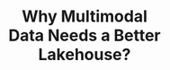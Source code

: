 ---
title: Why Multimodal <br> Data Needs a Better <br> Lakehouse?
description: Today’s lakehouses were built for tables, not tensors. It’s time for a data foundation that speaks the language of multimodal AI.
highlighted: Lakehouse
badge: Research Study
image: images/lakehouse.png
image_mob: images/lakehouse-mob.png
image_alt: Multimodal Lakehouse
vector: static/assets/vectors/download.svg
download: 
  title: "We explore the challenges and limitations of current data lakehouse architectures in handling multimodal data, crucial to modern machine learning and AI workloads:"
  list: 
    - Current lakehouses lack native support for unstructured data like images, audio, and video.
    - AI and ML workloads depend on smooth handling of diverse, multimodal data types.
    - A better lakehouse should unify storage, metadata, and fast access across all modalities.
  info: We propose design principles and potential system enhancements for a new generation of multimodal lakehouses, aiming to bridge the gap between traditional data infrastructure and the needs of large-scale, AI-driven applications.
  form:
    title: Download Your Copy
    embeded: '<script charset="utf-8" type="text/javascript" src="//js-na2.hsforms.net/forms/embed/v2.js"></script>
    <script>
      hbspt.forms.create({
        portalId: "242023405",
        formId: "2304383a-68a1-4eba-8960-b2d84f493ded",
        region: "na2"
      });
    </script>'
    success:
      title: Thank you
      description: We’ve received your submission. 
      addition: "You can download your resource below:"
      button:
        href: https://learn.lancedb.com/hubfs/lancedb-multimodal-lakehouse.pdf
        version: secondary
        text: Download copy
        icon: true
    fields: # if need custom 
      - label: Last Name
        name: last_name
        type: text
        placeholder: Your last name
        requared: false
        half: true
      - label: First name
        name: first_name
        type: text  
        placeholder: Your First name
        requared: false
        half: true
      - label: Email
        name: email
        type: email
        placeholder: Your email
        requared: true
        half: true
      - label: Company name
        name: company_name
        type: text
        placeholder: You comapny name
        requared: true
        half: true
      - label: I agree to receive promotional communications from LanceDB
        name: agreement
        type: checkbox
        requared: true
        half: false
    submit_action: //
    submit_button:
      text: Download the Paper
      icon: true
      variant: primary
    form_info: By submitting, you agree to our [Privacy Policy](https://cdn.prod.website-files.com/6846da01d1da6e05973b02a0/685157c58b8986967135d6d2_LanceDB%20Privacy%20Policy.pdf) and allow LanceDB to store and process the information above to provide you with the content requested.
compliance: 
  title: Enterprise-Grade Compliance
  description: Safety and security guaranteed for your data.
  cards:
    - text: 
        mobile: SOC2 
        desktop: SOC2 Type II
      icon: aicpa.svg
    - text:
        mobile: GDPR 
        desktop: GDPR compliant
      icon: gdpr.svg
    - text: 
        mobile: HIPAA 
        desktop: HIPAA compliant
      icon: hipaa.svg
cta: 
  type: logo
  logo: static/assets/logo-cta.svg
  description: Go native with LanceDB, built for multimodal intelligence.
  vectors:
    left: /assets/vectors/cta-left.svg
    right: /assets/vectors/cta-right.svg

---